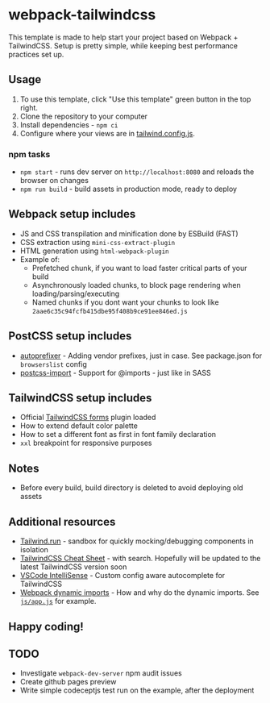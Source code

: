 # webpack-tailwindcss

This template is made to help start your project based on Webpack + TailwindCSS. Setup is pretty simple, while keeping best performance practices set up.

## Usage

1) To use this template, click "Use this template" green button in the top right.
2) Clone the repository to your computer
3) Install dependencies - `npm ci`
4) Configure where your views are in [tailwind.config.js](https://github.com/pavelloz/webpack-tailwindcss-purgecss/blob/master/tailwind.config.js).

### npm tasks
* `npm start` - runs dev server on `http://localhost:8080` and reloads the browser on changes
* `npm run build` - build assets in production mode, ready to deploy

## Webpack setup includes
* JS and CSS transpilation and minification done by ESBuild (FAST)
* CSS extraction using `mini-css-extract-plugin`
* HTML generation using `html-webpack-plugin`
* Example of:
  * Prefetched chunk, if you want to load faster critical parts of your build
  * Asynchronously loaded chunks, to block page rendering when loading/parsing/executing
  * Named chunks if you dont want your chunks to look like `2aae6c35c94fcfb415dbe95f408b9ce91ee846ed.js`

## PostCSS setup includes
* [autoprefixer](https://github.com/postcss/autoprefixer) - Adding vendor prefixes, just in case. See package.json for `browserslist` config
* [postcss-import](https://github.com/postcss/postcss-import) - Support for @imports - just like in SASS

## TailwindCSS setup includes
* Official [TailwindCSS forms](https://tailwindcss.com/docs/plugins#forms) plugin loaded
* How to extend default color palette
* How to set a different font as first in font family declaration
* `xxl` breakpoint for responsive purposes

## Notes
* Before every build, build directory is deleted to avoid deploying old assets

## Additional resources

* [Tailwind.run](https://tailwind.run/new) - sandbox for quickly mocking/debugging components in isolation
* [TailwindCSS Cheat Sheet](https://nerdcave.com/tailwind-cheat-sheet) - with search. Hopefully will be updated to the latest TailwindCSS version soon
* [VSCode IntelliSense](https://marketplace.visualstudio.com/items?itemName=bradlc.vscode-tailwindcss) - Custom config aware autocomplete for TailwindCSS
* [Webpack dynamic imports](https://medium.com/front-end-weekly/webpack-and-dynamic-imports-doing-it-right-72549ff49234) - How and why do the dynamic imports. See [`js/app.js`](src/js/app.js) for example.

## Happy coding!

## TODO

* Investigate `webpack-dev-server` npm audit issues
* Create github pages preview
* Write simple codeceptjs test run on the example, after the deployment